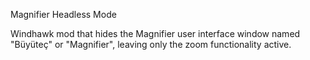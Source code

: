 Magnifier Headless Mode

Windhawk mod that hides the Magnifier user interface window
named "Büyüteç" or "Magnifier", leaving only the zoom functionality active.
